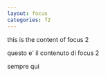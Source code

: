 ```yaml
---
layout: focus
categories: f2
---
```


<div class="en">

this is the content of focus 2

</div>

<div class="it">

questo e' il contenuto di focus 2

</div>
<a onclick="window.location='f1.html'+window.location.search;">sempre qui</a>
